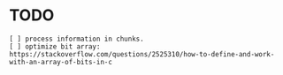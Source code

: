 # TODO

    [ ] process information in chunks.
    [ ] optimize bit array: https://stackoverflow.com/questions/2525310/how-to-define-and-work-with-an-array-of-bits-in-c


